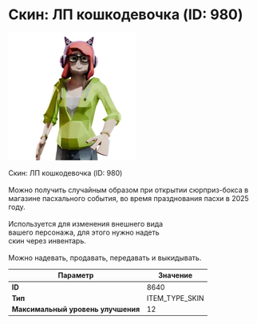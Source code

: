 # Скин: ЛП кошкодевочка (ID: 980)

![Item Image](../img/8640.webp?raw=true)

Скин: ЛП кошкодевочка (ID: 980)<br><br>Можно получить случайным образом при открытии сюрприз-бокса в<br>магазине пасхального события, во время празднования пасхи в 2025 году.<br><br>Используется для изменения внешнего вида<br>вашего персонажа, для этого нужно надеть<br>скин через инвентарь.<br><br>Можно надевать, продавать, передавать и выкидывать.


| Параметр | Значение |
|----------|----------|
| **ID** | 8640 |
| **Тип** | ITEM_TYPE_SKIN |
| **Максимальный уровень улучшения** | 12 |

